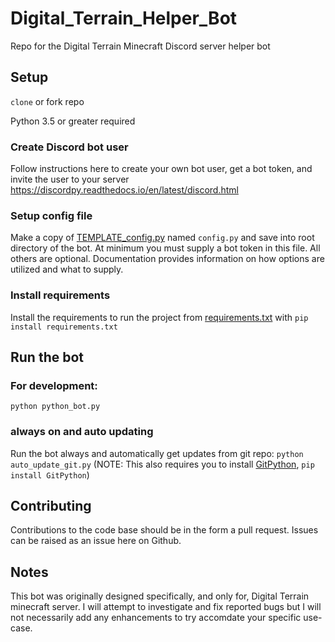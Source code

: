 # Digital_Terrain_Helper_Bot
Repo for the Digital Terrain Minecraft Discord server helper bot

## Setup

`clone` or fork repo

Python 3.5 or greater required

### Create Discord bot user
Follow instructions here to create your own bot user, get a bot token, and invite the user to your server
https://discordpy.readthedocs.io/en/latest/discord.html

### Setup config file
Make a copy of [TEMPLATE_config.py](TEMPLATE_config.py) named `config.py` and save into root directory of the bot.
At minimum you must supply a bot token in this file. All others are optional. Documentation provides information on how options
are utilized and what to supply.

### Install requirements
Install the requirements to run the project from [requirements.txt](requirements.txt) with
`pip install requirements.txt`

## Run the bot
### For development:
`python python_bot.py`

### always on and auto updating
Run the bot always and automatically get updates from git repo:
`python auto_update_git.py`
(NOTE: This also requires you to install [GitPython](https://gitpython.readthedocs.io/en/stable/), `pip install GitPython`)

## Contributing
Contributions to the code base should be in the form a pull request. Issues can be raised as an issue here on Github.

## Notes
This bot was originally designed specifically, and only for, Digital Terrain minecraft server. I will attempt to investigate and fix reported bugs but I will not necessarily add any enhancements to try accomdate your specific use-case.